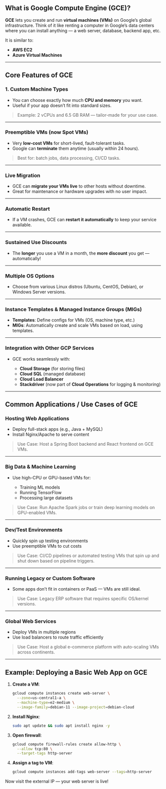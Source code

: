 ## What is Google Compute Engine (GCE)?

**GCE** lets you create and run **virtual machines (VMs)** on Google’s global infrastructure.
Think of it like renting a computer in Google’s data centers where you can install anything — a web server, database, backend app, etc.

It is similar to:

* **AWS EC2**
* **Azure Virtual Machines**

---

## Core Features of GCE

### 1. **Custom Machine Types**

* You can choose exactly how much **CPU and memory** you want.
* Useful if your app doesn’t fit into standard sizes.

> Example: 2 vCPUs and 6.5 GB RAM — tailor-made for your use case.

---

###  **Preemptible VMs (now Spot VMs)**

* Very **low-cost VMs** for short-lived, fault-tolerant tasks.
* Google can **terminate** them anytime (usually within 24 hours).

> Best for: batch jobs, data processing, CI/CD tasks.

---

### **Live Migration**

* GCE can **migrate your VMs live** to other hosts without downtime.
* Great for maintenance or hardware upgrades with no user impact.

---

### **Automatic Restart**

* If a VM crashes, GCE can **restart it automatically** to keep your service available.

---

### **Sustained Use Discounts**

* The **longer** you use a VM in a month, the **more discount** you get — automatically!

---

###  **Multiple OS Options**

* Choose from various Linux distros (Ubuntu, CentOS, Debian), or Windows Server versions.

---

### **Instance Templates & Managed Instance Groups (MIGs)**

* **Templates**: Define configs for VMs (OS, machine type, etc.)
* **MIGs**: Automatically create and scale VMs based on load, using templates.

---

### **Integration with Other GCP Services**

* GCE works seamlessly with:

    * **Cloud Storage** (for storing files)
    * **Cloud SQL** (managed database)
    * **Cloud Load Balancer**
    * **Stackdriver** (now part of **Cloud Operations** for logging & monitoring)

---

## Common Applications / Use Cases of GCE

###  **Hosting Web Applications**

* Deploy full-stack apps (e.g., Java + MySQL)
* Install Nginx/Apache to serve content

> Use Case: Host a Spring Boot backend and React frontend on GCE VMs.

---

### **Big Data & Machine Learning**

* Use high-CPU or GPU-based VMs for:

    * Training ML models
    * Running TensorFlow
    * Processing large datasets

> Use Case: Run Apache Spark jobs or train deep learning models on GPU-enabled VMs.

---

### **Dev/Test Environments**

* Quickly spin up testing environments
* Use preemptible VMs to cut costs

> Use Case: CI/CD pipelines or automated testing VMs that spin up and shut down based on pipeline triggers.

---

### **Running Legacy or Custom Software**

* Some apps don’t fit in containers or PaaS — VMs are still ideal.

> Use Case: Legacy ERP software that requires specific OS/kernel versions.

---

### **Global Web Services**

* Deploy VMs in multiple regions
* Use load balancers to route traffic efficiently

> Use Case: Host a global e-commerce platform with auto-scaling VMs across continents.

---

##  Example: Deploying a Basic Web App on GCE

1. **Create a VM**:

   ```bash
   gcloud compute instances create web-server \
     --zone=us-central1-a \
     --machine-type=e2-medium \
     --image-family=debian-11 --image-project=debian-cloud
   ```

2. **Install Nginx**:

   ```bash
   sudo apt update && sudo apt install nginx -y
   ```

3. **Open firewall**:

   ```bash
   gcloud compute firewall-rules create allow-http \
     --allow tcp:80 \
     --target-tags http-server
   ```

4. **Assign a tag to VM**:

   ```bash
   gcloud compute instances add-tags web-server --tags=http-server
   ```

Now visit the external IP — your web server is live!
